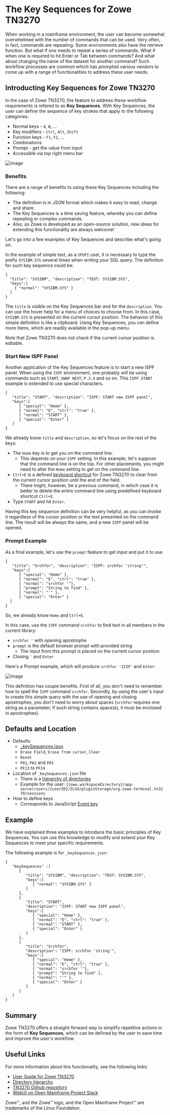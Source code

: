 # The Key Sequences for Zowe TN3270

When working in a mainframe environment, the user can become somewhat overwhelmed with the number of commands that can be used. Very often, in fact, commands are repeating. Some environments also have the retrieve function. But what if one needs to repeat a series of commands. What if when one is required to hit Enter or Tab between commands? And what about changing the name of the dataset for another command? Such workflow processes are common which has prompted various vendors to come up with a range of functionalities to address these user needs.

## Introducting Key Sequences for Zowe TN3270

In the case of Zowe TN3270, the feature to address these workflow requirements is refered to as **Key Sequences**. With Key Sequences, the user can define the sequence of key strokes that apply to the following categories:

* Normal keys - `A`, `B`, ...
* Key modifiers - `Ctrl`, `Alt`, `Shift`
* Function keys - `F1`, `F2`, ...
* Combinations
* Prompt - get the value from input
* Accessible via top right menu bar

![image](https://github.com/Martin-Zeithaml/TN3270-Keys/assets/66114686/9abb1db1-d151-40d0-bb89-f405f8d9dd32)

### Benefits
There are a range of benefits to using these Key Sequences including the following:
* The definition is in JSON format which makes it easy to read, change and share. 
* The Key Sequences is a time saving feature, whereby you can define repeating or complex commands.
* Also, as Zowe is developed as an open-source solution, new ideas for extending this functionality are always welcome!

Let's go into a few examples of Key Sequences and describe what's going on.

In the example of simple text, as a `SPUFI` user, it is necessary to type the prefix `SYSIBM.SYS` several times when writing your SQL query. The definition for such key sequence could be:
```
{
  "title": "SYSIBM", "description": "TEXT: SYSIBM.SYS",
  "keys":[
    { "normal": "SYSIBM.SYS" }
  ]
}
```
The `title` is visible on the Key Sequences bar and for the `description`. You can use the hover help for a menu of choices to choose from. In this case, `SYSIBM.SYS` is presented on the current cursor position. The behavior of this simple definition is like a clipboard. Using Key Sequences, you can define more items, which are readily available in the pop-up menu. 

Note that Zowe TN3270 does not check if the current cursor position is editable.

### Start New ISPF Panel

Another application of the Key Sequences feature is to start a new ISPF panel. When using the `ISPF` environment, one probably will be using commands such as `START`, `SWAP NEXT`, `P.3.4` and so on. This `ISPF START` example is extended to use special characters. 

```
{
   "title": "START", "description": "ISPF: START new ISPF panel",
   "keys":[
      { "special": "Home" },
      { "normal": "E", "ctrl": "true" },
      { "normal": "START" },
      { "special": "Enter" }
   ]
}
```
We already know `title` and `description`, so let's focus on the rest of the keys:
* The `Home` key is to get you on the command line.
  * This depends on your `ISPF` setting. In this example, let's suppose that the command line is on the top. For other placements, you might need to alter the `Home` setting to get on the command line.
* `Ctrl+E` is a defined [keyboard shortcut](https://docs.zowe.org/stable/user-guide/mvd-3270/#keyboard-shortcuts) for Zowe TN3270 to clear from the current cursor position until the end of the field.
  * There might, however, be a previous command, in which case it is better to delete the entire command line using predefined keyboard shortcut `Ctrl+E`.
* Type `START` and hit `Enter`.

Having this key sequence definition can be very helpful, as you can invoke it regardless of the cursor position or the text presented on the command line. The result will be always the same, and a new `ISPF` panel will be opened. 

### Prompt Example
As a final example, let's use the `prompt` feature to get input and put it to use.
```
{
   "title": "Srchfor", "description": "ISPF: srchfor 'string'",
   "keys":[
      { "special": "Home" },
      { "normal": "E", "ctrl": "true" },
      { "normal": "srchfor '"},
      { "prompt": "String to find" },
      { "normal": "'" },
      { "special": "Enter" }
  ]
}
```
So, we already know `Home` and `Ctrl+E`.

In this case, use the `ISPF` command `srchfor` to find text in all members in the current library:
* `srchfor '` with opening apostrophe
* `prompt` is the default browser prompt with provided string
  * The input from this prompt is placed on the current cursor position
* Closing `'` and `Enter`

Here's a Prompt example, which will produce `srchfor 'ZIIP'` and `Enter`:

![image](https://github.com/Martin-Zeithaml/TN3270-Keys/assets/66114686/d732aeb7-c12b-4eed-a7cf-e4d46d12d97d)

This definition has couple benefits. First of all, you don't need to remember how to spell the `ISPF` command `srchfor`. Secondly, by using the user's input to create this simple query with the use of opening and closing apostrophes, you don't need to worry about spaces (`srchfor` requires one string as a parameter; if such string contains space(s), it must be enclosed in apostrophes).

## Defaults and Location

* Defaults
  * [_keySequences.json](https://github.com/zowe/tn3270-ng2/blob/v2.x/staging/config/storageDefaults/sessions/_keySequences.json)
  * `Erase Field`, `Erase from cursor`, `Clear`
  * `Reset`
  * `PA1`, `PA2` and `PA3` 
  * `PF13` to `PF24`
* Location of `_keySequences.json` file
  * There is a [hierarchy of directories](https://docs.zowe.org/stable/user-guide/mvd-configuration/#configuration-directories)
  * Example for the user: `{zowe.workspaceDirectory}/app-server/users/{userID}/ZLUX/pluginStorage/org.zowe.terminal.tn3270/sessions`
* How to define keys
  * Corresponds to JavaScript [Event.key](https://www.toptal.com/developers/keycode)

## Example
We have explained three examples to introduce the basic principles of Key Sequences. You can use this knowledge to modify and extend your Key Sequences to meet your specific requirements.

The following example is for `_keySequences.json`:
```
{
   "keySequences" :[
      {
         "title": "SYSIBM", "description": "TEXT: SYSIBM.SYS",
         "keys":[
            { "normal": "SYSIBM.SYS" }
         ]
      },
      {
         "title": "START",
         "description": "ISPF: START new ISPF panel",
         "keys":[
            { "special": "Home" },
            { "normal": "E", "ctrl": "true" },
            { "normal": "START" },
            { "special": "Enter" }
         ]
      },
      {
         "title": "Srchfor",
         "description": "ISPF: srchfor 'string'",
         "keys":[
            { "special": "Home" },
            { "normal": "E", "ctrl": "true" },
            { "normal": "srchfor '"},
            { "prompt": "String to find" },
            { "normal": "'" },
            { "special": "Enter" }
         ]
      }
   ]
}
```
## Summary

Zowe TN3270 offers a straight-forward way to simplify repetitive actions in the form of **Key Sequences**, which can be defined by the user to save time and improve the user's workflow. 

## Useful Links

For more information about this functionality, see the following links:

* [User Guide for Zowe TN3270](https://docs.zowe.org/stable/user-guide/mvd-3270/)
* [Directory hierarchy](https://docs.zowe.org/stable/user-guide/mvd-configuration/#configuration-directories)
* [TN3270 Github repository](https://github.com/zowe/tn3270-ng2/)
* [WebUI on Open Mainframe Project Slack](https://openmainframeproject.slack.com/archives/GGGJPMS4W)

Zowe™, and the Zowe™ logo, and the Open Mainframe Project™ are trademarks of the Linux Foundation.
